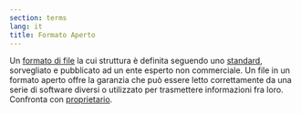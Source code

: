 ```yaml
---
section: terms
lang: it
title: Formato Aperto
---
```


Un [formato di file](/glossary/it/file-format/) la cui struttura è definita seguendo uno [standard](/glossary/it/standard), sorvegliato e pubblicato ad un ente esperto non commerciale. Un file in un formato aperto offre la garanzia che può essere letto correttamente da una serie di software diversi o utilizzato per trasmettere informazioni fra loro. Confronta con [proprietario](/glossary/it/proprietary/).
